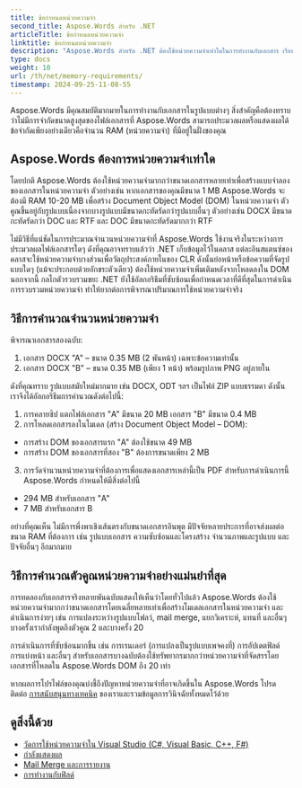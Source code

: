 ```yaml
---
title: ข้อกำหนดหน่วยความจำ
second_title: Aspose.Words สำหรับ .NET
articleTitle: ข้อกำหนดหน่วยความจำ
linktitle: ข้อกำหนดหน่วยความจำ
description: "Aspose.Words สำหรับ .NET ต้องใช้หน่วยความจำเท่าใดในการทำงานกับเอกสาร เรียนรู้รายละเอียด"
type: docs
weight: 10
url: /th/net/memory-requirements/
timestamp: 2024-09-25-11-08-55
---
```


Aspose.Words มีคุณสมบัติมากมายในการทำงานกับเอกสารในรูปแบบต่างๆ สิ่งสำคัญคือต้องทราบว่าไม่มีการจำกัดขนาดสูงสุดของไฟล์เอกสารที่ Aspose.Words สามารถประมวลผลหรือแสดงผลได้ ข้อจำกัดเพียงอย่างเดียวคือจำนวน RAM (หน่วยความจำ) ที่มีอยู่ในฝั่งของคุณ

## Aspose.Words ต้องการหน่วยความจำเท่าใด

โดยปกติ Aspose.Words ต้องใช้หน่วยความจำมากกว่าขนาดเอกสารหลายเท่าเพื่อสร้างแบบจำลองของเอกสารในหน่วยความจำ ตัวอย่างเช่น หากเอกสารของคุณมีขนาด 1 MB Aspose.Words จะต้องมี RAM 10-20 MB เพื่อสร้าง Document Object Model (DOM) ในหน่วยความจำ ตัวคูณขึ้นอยู่กับรูปแบบเนื่องจากบางรูปแบบมีขนาดกะทัดรัดกว่ารูปแบบอื่นๆ ตัวอย่างเช่น DOCX มีขนาดกะทัดรัดกว่า DOC และ RTF และ DOC มีขนาดกะทัดรัดมากกว่า RTF

ไม่มีวิธีที่แน่ชัดในการประมาณจำนวนหน่วยความจำที่ Aspose.Words ใช้งานจริงในระหว่างการประมวลผลไฟล์เอกสารใดๆ ดังที่คุณอาจทราบแล้วว่า .NET เก็บข้อมูลไว้ในคลาส แต่ละอินสแตนซ์ของคลาสจะใช้หน่วยความจำบางส่วนเพื่อวัตถุประสงค์ภายในของ CLR ดังนั้นย่อหน้าหรือข้อความที่จัดรูปแบบใดๆ (แม้จะประกอบด้วยอักขระตัวเดียว) ต้องใช้หน่วยความจำเพิ่มเติมหลังจากโหลดลงใน DOM นอกจากนี้ กลไกตัวรวบรวมขยะ .NET ยังใช้อัลกอริธึมที่ซับซ้อนเพื่อกำหนดเวลาที่ดีที่สุดในการดำเนินการรวบรวมหน่วยความจำ ทำให้ยากต่อการพิจารณาปริมาณการใช้หน่วยความจำจริง

## วิธีการคำนวณจำนวนหน่วยความจำ

พิจารณาเอกสารสองฉบับ:

1. เอกสาร DOCX "A" – ขนาด 0.35 MB (2 พันหน้า) เฉพาะข้อความเท่านั้น
2. เอกสาร DOCX "B" – ขนาด 0.35 MB (เพียง 1 หน้า) พร้อมรูปภาพ PNG อยู่ภายใน

ดังที่คุณทราบ รูปแบบสมัยใหม่มากมาย เช่น DOCX, ODT ฯลฯ เป็นไฟล์ ZIP แบบธรรมดา ดังนั้นเราจึงได้อัลกอริธึมการคำนวณดังต่อไปนี้:
1. การคลายซิป แตกไฟล์เอกสาร "A" มีขนาด 20 MB เอกสาร "B" มีขนาด 0.4 MB
2. การโหลดเอกสารลงในโมเดล (สร้าง Document Object Model – DOM):
* การสร้าง DOM ของเอกสารแรก "A" ต้องใช้ขนาด 49 MB
* การสร้าง DOM ของเอกสารที่สอง "B" ต้องการขนาดเพียง 2 MB
3. การวัดจำนวนหน่วยความจำที่ต้องการเพื่อแสดงเอกสารเหล่านี้เป็น PDF สำหรับการดำเนินการนี้ Aspose.Words กำหนดให้มีสิ่งต่อไปนี้
  * 294 MB สำหรับเอกสาร "A"
  * 7 MB สำหรับเอกสาร B

อย่างที่คุณเห็น ไม่มีการพึ่งพาเชิงเส้นตรงกับขนาดเอกสารอินพุต มีปัจจัยหลายประการที่อาจส่งผลต่อขนาด RAM ที่ต้องการ เช่น รูปแบบเอกสาร ความซับซ้อนและโครงสร้าง จำนวนภาพและรูปแบบ และปัจจัยอื่นๆ อีกมากมาย

## วิธีการคำนวณตัวคูณหน่วยความจำอย่างแม่นยำที่สุด

การทดลองกับเอกสารจริงหลายพันฉบับแสดงให้เห็นว่าโดยทั่วไปแล้ว Aspose.Words ต้องใช้หน่วยความจำมากกว่าขนาดเอกสารโดยเฉลี่ยหลายเท่าเพื่อสร้างโมเดลเอกสารในหน่วยความจำ และดำเนินการง่ายๆ เช่น การแปลงระหว่างรูปแบบโฟลว์, mail merge, แยกวิเคราะห์, แทนที่ และอื่นๆ บางครั้งเรากำลังพูดถึงตัวคูณ 2 และบางครั้ง 20

การดำเนินการที่ซับซ้อนมากขึ้น เช่น การเรนเดอร์ (การแปลงเป็นรูปแบบเพจคงที่) การอัปเดตฟิลด์ การแบ่งหน้า และอื่นๆ สำหรับเอกสารบางฉบับต้องใช้ทรัพยากรมากกว่าหน่วยความจำที่จัดสรรโดยเอกสารที่โหลดใน Aspose.Words DOM ถึง 20 เท่า

หากผลการโปรไฟล์ของคุณบ่งชี้ถึงปัญหาหน่วยความจำที่อาจเกิดขึ้นใน Aspose.Words โปรดติดต่อ [การสนับสนุนทางเทคนิค](/words/th/net/technical-support/) ของเราและรวมข้อมูลการวินิจฉัยทั้งหมดไว้ด้วย

## ดูสิ่งนี้ด้วย

* [วัดการใช้หน่วยความจำใน Visual Studio (C#, Visual Basic, C++, F#)](https://learn.microsoft.com/en-us/visualstudio/profiling/memory-usage?view=vs-2022)
* [กำลังแสดงผล](/words/th/net/rendering/)
* [Mail Merge และการรายงาน](/words/net/mail-merge-and-reporting/)
* [การทำงานกับฟิลด์](/words/th/net/working-with-fields/)
